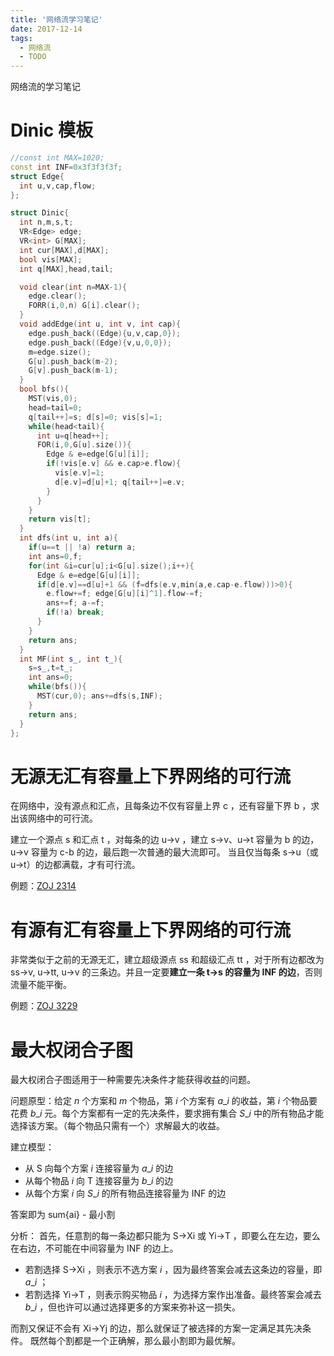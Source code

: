 ```yaml
---
title: '网络流学习笔记'
date: 2017-12-14
tags:
  - 网络流
  - TODO
---
```


网络流的学习笔记
<!-- more -->

# Dinic 模板
``` cpp
//const int MAX=1020;
const int INF=0x3f3f3f3f;
struct Edge{
  int u,v,cap,flow;
};

struct Dinic{
  int n,m,s,t;
  VR<Edge> edge;
  VR<int> G[MAX];
  int cur[MAX],d[MAX];
  bool vis[MAX];
  int q[MAX],head,tail;

  void clear(int n=MAX-1){
    edge.clear();
    FORR(i,0,n) G[i].clear();
  }
  void addEdge(int u, int v, int cap){
    edge.push_back((Edge){u,v,cap,0});
    edge.push_back((Edge){v,u,0,0});
    m=edge.size();
    G[u].push_back(m-2);
    G[v].push_back(m-1);
  }
  bool bfs(){
    MST(vis,0);
    head=tail=0;
    q[tail++]=s; d[s]=0; vis[s]=1;
    while(head<tail){
      int u=q[head++];
      FOR(i,0,G[u].size()){
        Edge & e=edge[G[u][i]];
        if(!vis[e.v] && e.cap>e.flow){
          vis[e.v]=1;
          d[e.v]=d[u]+1; q[tail++]=e.v;
        }
      }
    }
    return vis[t];
  }
  int dfs(int u, int a){
    if(u==t || !a) return a;
    int ans=0,f;
    for(int &i=cur[u];i<G[u].size();i++){
      Edge & e=edge[G[u][i]];
      if(d[e.v]==d[u]+1 && (f=dfs(e.v,min(a,e.cap-e.flow)))>0){
        e.flow+=f; edge[G[u][i]^1].flow-=f;
        ans+=f; a-=f;
        if(!a) break;
      }
    }
    return ans;
  }
  int MF(int s_, int t_){
    s=s_,t=t_;
    int ans=0;
    while(bfs()){
      MST(cur,0); ans+=dfs(s,INF);
    }
    return ans;
  }
};
```

# 无源无汇有容量上下界网络的可行流
在网络中，没有源点和汇点，且每条边不仅有容量上界 c ，还有容量下界 b ，求出该网络中的可行流。

建立一个源点 s 和汇点 t ，对每条的边 u->v ，建立 s->v、u->t 容量为 b 的边，u->v 容量为 c-b 的边，最后跑一次普通的最大流即可。
当且仅当每条 s->u（或u->t）的边都满载，才有可行流。

例题：[ZOJ 2314](https://thebesttv.github.io/2017/12/16/ZOJ_2314_Reactor_Cooling/)

# 有源有汇有容量上下界网络的可行流
非常类似于之前的无源无汇，建立超级源点 ss 和超级汇点 tt ，对于所有边都改为 ss->v, u->tt, u->v 的三条边。并且一定要**建立一条 t->s 的容量为 INF 的边**，否则流量不能平衡。

例题：[ZOJ 3229]()

# 最大权闭合子图

最大权闭合子图适用于一种需要先决条件才能获得收益的问题。

问题原型：给定 $n$ 个方案和 $m$ 个物品，第 $i$ 个方案有 $a\_i$ 的收益，第 $i$ 个物品要花费 $b\_i$ 元。每个方案都有一定的先决条件，要求拥有集合 $S\_i$ 中的所有物品才能选择该方案。（每个物品只需有一个）求解最大的收益。

建立模型：
- 从 S 向每个方案 $i$ 连接容量为 $a\_i$ 的边
- 从每个物品 $i$ 向 T 连接容量为 $b\_i$ 的边
- 从每个方案 $i$ 向 $S\_i$ 的所有物品连接容量为 INF 的边

答案即为 sum{ai} - 最小割

分析：
首先，任意割的每一条边都只能为 S->Xi 或 Yi->T ，即要么在左边，要么在右边，不可能在中间容量为 INF 的边上。
- 若割选择 S->Xi ，则表示不选方案 $i$ ，因为最终答案会减去这条边的容量，即 $a\_i$ ；
- 若割选择 Yi->T ，则表示购买物品 $i$ ，为选择方案作出准备。最终答案会减去 $b\_i$ ，但也许可以通过选择更多的方案来弥补这一损失。

而割又保证不会有 Xi->Yj 的边，那么就保证了被选择的方案一定满足其先决条件。
既然每个割都是一个正确解，那么最小割即为最优解。
